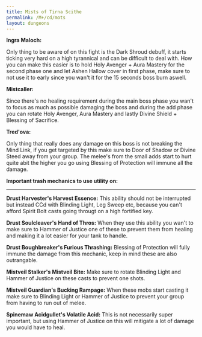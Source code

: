 ```yaml
---
title: Mists of Tirna Scithe
permalink: /M+/cd/mots
layout: dungeons
---
```

**Ingra Maloch:**

Only thing to be aware of on this fight is the Dark Shroud debuff, it starts ticking very hard on a high tyrannical and can be difficult to deal with. How you can make this easier is to hold Holy Avenger + Aura Mastery for the second phase one and let Ashen Hallow cover in first phase, make sure to not use it to early since you wan't it for the 15 seconds boss burn aswell.

**Mistcaller:**

Since there's no healing requirement during the main boss phase you wan't to focus as much as possible damaging the boss and during the add phase you can rotate Holy Avenger, Aura Mastery and lastly Divine Shield + Blessing of Sacrifice.

**Tred'ova:**

Only thing that really does any damage on this boss is not breaking the Mind Link, if you get targeted by this make sure to Door of Shadow or Divine Steed away from your group. The melee's from the small adds start to hurt quite abit the higher you go using Blessing of Protection will immune all the damage.

**Important trash mechanics to use utility on:**

---
**Drust Harvester's Harvest Essence:** This ability should not be interrupted but instead CCd with Blinding Light, Leg Sweep etc, because you can't afford Spirit Bolt casts going througt on a high fortified key.

**Drust Soulcleaver's Hand of Thros:** When they use this ability you wan't to make sure to Hammer of Justice one of these to prevent them from healing and making it a lot easier for your tank to handle.

**Drust Boughbreaker's Furious Thrashing:** Blessing of Protection will fully immune the damage from this mechanic, keep in mind these are also outrangable.

**Mistveil Stalker's Mistveil Bite:** Make sure to rotate Blinding Light and Hammer of Justice on these casts to prevent one shots.

**Mistveil Guardian's Bucking Rampage:** When these mobs start casting it make sure to Blinding Light or Hammer of Justice to prevent your group from having to run out of melee.

**Spinemaw Acidgullet's Volatile Acid:** This is not necessarily super important, but using Hammer of Justice on this will mitigate a lot of damage you would have to heal.

